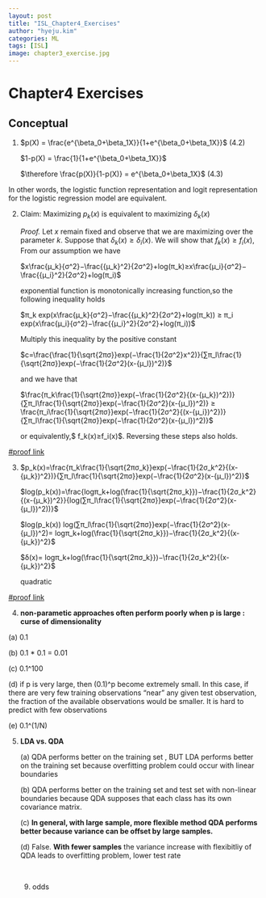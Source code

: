 ```yaml
---
layout: post
title: "ISL_Chapter4_Exercises"
author: "hyeju.kim"
categories: ML
tags: [ISL]
image: chapter3_exercise.jpg
---
```


# Chapter4 Exercises

## Conceptual

1. $p(X) = \frac{e^{\beta_0+\beta_1X}}{1+e^{\beta_0+\beta_1X}}$  (4.2)

   $1-p(X) = \frac{1}{1+e^{\beta_0+\beta_1X}}$

   $\therefore \frac{p(X)}{1-p(X)} = e^{\beta_0+\beta_1X}$ (4.3)

 In other words, the logistic function representation and logit representation for the logistic regression model are equivalent.



2. Claim: Maximizing $p_k(x)$ is equivalent to maximizing $δ_k(x)$

   *Proof.* Let $x$ remain fixed and observe that we are maximizing over the parameter $k$. Suppose that $δ_k(x)≥δ_i(x)$. We will show that $f_k(x)≥f_i(x)$, From our assumption we have

   $x\frac{μ_k}{σ^2}−\frac{{μ_k}^2}{2σ^2}+log(π_k)≥x\frac{μ_i}{σ^2}−\frac{{μ_i}^2}{2σ^2}+log(π_i)$

   exponential function is monotonically increasing function,so the following inequality holds

   $π_k exp(x\frac{μ_k}{σ^2}−\frac{{μ_k}^2}{2σ^2}+log(π_k)) ≥ π_i exp(x\frac{μ_i}{σ^2}−\frac{{μ_i}^2}{2σ^2}+log(π_i))$

   Multiply this inequality by the positive constant

   $c=\frac{\frac{1}{\sqrt{2πσ}}exp(−\frac{1}{2σ^2}x^2)}{∑π_l\frac{1}{\sqrt{2πσ}}exp(−\frac{1}{2σ^2}(x-{μ_l})^2)}$

   and we have that

   $\frac{π_k\frac{1}{\sqrt{2πσ}}exp(−\frac{1}{2σ^2}{(x-{μ_k})^2})}{∑π_l\frac{1}{\sqrt{2πσ}}exp(−\frac{1}{2σ^2}(x-{μ_l})^2)}  ≥ \frac{π_i\frac{1}{\sqrt{2πσ}}exp(−\frac{1}{2σ^2}{(x-{μ_i})^2})}{∑π_l\frac{1}{\sqrt{2πσ}}exp(−\frac{1}{2σ^2}(x-{μ_l})^2)}$

   or equivalently,$ f_k(x)≥f_i(x)$. Reversing these steps also holds.



[#proof link](http://blog.princehonest.com/stat-learning/ch4/2.html)



3. $p_k(x)=\frac{π_k\frac{1}{\sqrt{2πσ_k}}exp(−\frac{1}{2σ_k^2}{(x-{μ_k})^2})}{∑π_l\frac{1}{\sqrt{2πσ}}exp(−\frac{1}{2σ^2}(x-{μ_l})^2)}$

   $log(p_k(x))=\frac{logπ_k+log(\frac{1}{\sqrt{2πσ_k}})−\frac{1}{2σ_k^2}{(x-{μ_k})^2}}{log(∑π_l\frac{1}{\sqrt{2πσ}}exp(−\frac{1}{2σ^2}(x-{μ_l})^2))}$

   $log(p_k(x)) log(∑π_l\frac{1}{\sqrt{2πσ}}exp(−\frac{1}{2σ^2}(x-{μ_l})^2)= logπ_k+log(\frac{1}{\sqrt{2πσ_k}})−\frac{1}{2σ_k^2}{(x-{μ_k})^2}$

   $δ(x)= logπ_k+log(\frac{1}{\sqrt{2πσ_k}})−\frac{1}{2σ_k^2}{(x-{μ_k})^2}$

   quadratic

[#proof link](http://blog.princehonest.com/stat-learning/ch4/3.html)

4.  **non-parametic approaches often perform poorly when p is large :  curse of dimensionality**

   (a)  0.1

   (b)  0.1 * 0.1 = 0.01

   (c)  0.1^100 

   (d) if p is very large, then (0.1)^p become extremely small. In this case, if there are very few training observations “near” any given test observation, the fraction of the available observations would be smaller. It is hard to predict with few observations

   (e) 0.1^(1/N)

5. **LDA vs. QDA**

   (a) QDA performs better on the training set , BUT LDA  performs better on the training set because overfitting problem could occur with linear boundaries

   (b) QDA performs better on the training set and test set with non-linear boundaries because QDA supposes that each class has its own covariance matrix.

   (c) **In general, with large sample, more flexible method QDA performs better because variance can be offset by large samples.**

   (d) False. **With fewer samples** the variance increase with flexibitliy of QDA leads to overfitting problem, lower test rate

   ​

   9. odds

   ​

   ​



